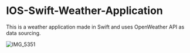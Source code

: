 # IOS-Swift-Weather-Application
This is a weather application made in Swift and uses OpenWeather API as data sourcing. 




![IMG_5351](https://user-images.githubusercontent.com/60115485/202838065-27e0eec9-3ade-4c30-b1ee-81f06a7aeae1.PNG)
